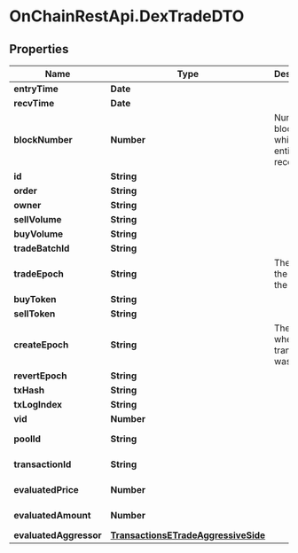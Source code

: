 # OnChainRestApi.DexTradeDTO

## Properties

Name | Type | Description | Notes
------------ | ------------- | ------------- | -------------
**entryTime** | **Date** |  | [optional] 
**recvTime** | **Date** |  | [optional] 
**blockNumber** | **Number** | Number of block in which entity was recorded. | [optional] 
**id** | **String** |  | [optional] 
**order** | **String** |  | [optional] 
**owner** | **String** |  | [optional] 
**sellVolume** | **String** |  | [optional] 
**buyVolume** | **String** |  | [optional] 
**tradeBatchId** | **String** |  | [optional] 
**tradeEpoch** | **String** | The date of the end of the batch. | [optional] 
**buyToken** | **String** |  | [optional] 
**sellToken** | **String** |  | [optional] 
**createEpoch** | **String** | The date where the transaction was mined. | [optional] 
**revertEpoch** | **String** |  | [optional] 
**txHash** | **String** |  | [optional] 
**txLogIndex** | **String** |  | [optional] 
**vid** | **Number** |  | [optional] 
**poolId** | **String** |  | [optional] [readonly] 
**transactionId** | **String** |  | [optional] [readonly] 
**evaluatedPrice** | **Number** |  | [optional] [readonly] 
**evaluatedAmount** | **Number** |  | [optional] [readonly] 
**evaluatedAggressor** | [**TransactionsETradeAggressiveSide**](TransactionsETradeAggressiveSide.md) |  | [optional] 


